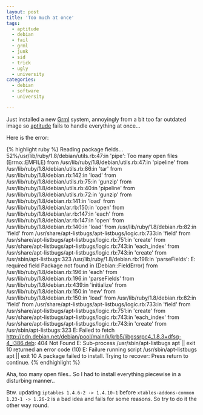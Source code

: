 ```yaml
---
layout: post
title: 'Too much at once'
tags:
  - aptitude
  - debian
  - fail
  - grml
  - junk
  - sid
  - trick
  - ugly
  - university
categories:
  - debian
  - software
  - university

---
```


Just installed a new <a href="http://grml.org/">Grml</a> system, annoyingly from a bit too far outdated image so <a href="http://packages.debian.org/aptitude">aptitude</a> fails to handle everything at once...


Here is the error:



{% highlight ruby %}
Reading package fields... 52%/usr/lib/ruby/1.8/debian/utils.rb:47:in 'pipe': Too many open files (Errno::EMFILE)
        from /usr/lib/ruby/1.8/debian/utils.rb:47:in 'pipeline'
        from /usr/lib/ruby/1.8/debian/utils.rb:86:in 'tar'
        from /usr/lib/ruby/1.8/debian.rb:142:in 'load'
        from /usr/lib/ruby/1.8/debian/utils.rb:75:in 'gunzip'
        from /usr/lib/ruby/1.8/debian/utils.rb:40:in 'pipeline'
        from /usr/lib/ruby/1.8/debian/utils.rb:72:in 'gunzip'
        from /usr/lib/ruby/1.8/debian.rb:141:in 'load'
        from /usr/lib/ruby/1.8/debian/ar.rb:150:in 'open'
        from /usr/lib/ruby/1.8/debian/ar.rb:147:in 'each'
        from /usr/lib/ruby/1.8/debian/ar.rb:147:in 'open'
        from /usr/lib/ruby/1.8/debian.rb:140:in 'load'
        from /usr/lib/ruby/1.8/debian.rb:82:in 'field'
        from /usr/share/apt-listbugs/apt-listbugs/logic.rb:733:in 'field'
        from /usr/share/apt-listbugs/apt-listbugs/logic.rb:751:in 'create'
        from /usr/share/apt-listbugs/apt-listbugs/logic.rb:743:in 'each_index'
        from /usr/share/apt-listbugs/apt-listbugs/logic.rb:743:in 'create'
        from /usr/sbin/apt-listbugs:323
/usr/lib/ruby/1.8/debian.rb:198:in 'parseFields': E: required field Package not found in  (Debian::FieldError)
        from /usr/lib/ruby/1.8/debian.rb:196:in 'each'
        from /usr/lib/ruby/1.8/debian.rb:196:in 'parseFields'
        from /usr/lib/ruby/1.8/debian.rb:439:in 'initialize'
        from /usr/lib/ruby/1.8/debian.rb:150:in 'new'
        from /usr/lib/ruby/1.8/debian.rb:150:in 'load'
        from /usr/lib/ruby/1.8/debian.rb:82:in 'field'
        from /usr/share/apt-listbugs/apt-listbugs/logic.rb:733:in 'field'
        from /usr/share/apt-listbugs/apt-listbugs/logic.rb:751:in 'create'
        from /usr/share/apt-listbugs/apt-listbugs/logic.rb:743:in 'each_index'
        from /usr/share/apt-listbugs/apt-listbugs/logic.rb:743:in 'create'
        from /usr/sbin/apt-listbugs:323
E: Failed to fetch http://cdn.debian.net/debian/pool/main/k/krb5/libgssrpc4_1.8.3+dfsg-4_i386.deb: 404  Not Found
E: Sub-process /usr/sbin/apt-listbugs apt || exit 10 returned an error code (10)
E: Failure running script /usr/sbin/apt-listbugs apt || exit 10
A package failed to install.  Trying to recover:
Press return to continue.
{% endhighlight %}



Aha, too many open files.. So I had to install everything piecewise in a disturbing manner..

Btw. updating  `iptables 1.4.6-2 -> 1.4.10-1`  before  `xtables-addons-common 1.23-1 -> 1.26-2`  is a bad idea and fails for some reasons. So try to do it the other way round.
